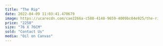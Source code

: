 ```yaml
---
title: "The Rip"
date: 2022-04-09 11:03:41.470679
image: https://ucarecdn.com/cae2266a-c580-4148-9659-4009bc04e925/the-rip.jpg
price: "2250"
size: "76 X 76CM"
sold: "Contact Us"
media: "Oil on Canvas"
---
```


